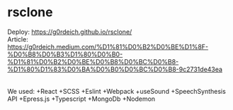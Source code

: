 # rsclone
Deploy: https://g0rdeich.github.io/rsclone/  
Article: https://g0rdeich.medium.com/%D1%81%D0%B2%D0%BE%D1%8F-%D0%B8%D0%B3%D1%80%D0%B0-%D1%81%D0%B2%D0%BE%D0%B8%D0%BC%D0%B8-%D1%80%D1%83%D0%BA%D0%B0%D0%BC%D0%B8-9c2731de43ea  

######  
We used:
+React
+SCSS
+Eslint
+Webpack
+useSound
+SpeechSynthesis API
+Epress.js
+Typescript
+MongoDb
+Nodemon
